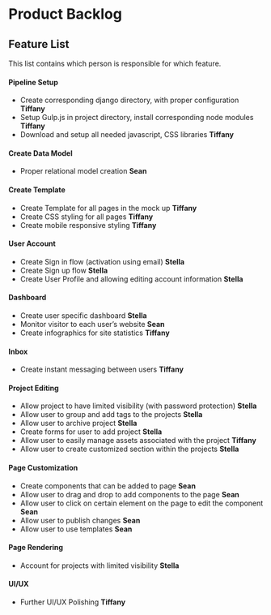 # Product Backlog

## Feature List

This list contains which person is responsible for which feature. 

#### Pipeline Setup
- Create corresponding django directory, with proper configuration **Tiffany**
- Setup Gulp.js in project directory, install corresponding node modules **Tiffany**
- Download and setup all needed javascript, CSS libraries **Tiffany**
#### Create Data Model
- Proper relational model creation **Sean**
#### Create Template
- Create Template for all pages in the mock up **Tiffany**
- Create CSS styling for all pages **Tiffany**
- Create mobile responsive styling **Tiffany**
#### User Account
- Create Sign in flow (activation using email) **Stella**
- Create Sign up flow **Stella**
- Create User Profile and allowing editing account information **Stella**
#### Dashboard
- Create user specific dashboard **Stella**
- Monitor visitor to each user’s website **Sean**
- Create infographics for site statistics **Tiffany**
#### Inbox
- Create instant messaging between users **Tiffany**
#### Project Editing
- Allow project to have limited visibility (with password protection) **Stella**
- Allow user to group and add tags to the projects **Stella**
- Allow user to archive project **Stella**
- Create forms for user to add project **Stella**
- Allow user to easily manage assets associated with the project **Tiffany**
- Allow user to create customized section within the projects **Stella**
#### Page Customization
- Create components that can be added to page **Sean**
- Allow user to drag and drop to add components to the page **Sean**
- Allow user to click on certain element on the page to edit the component **Sean**
- Allow user to publish changes **Sean**
- Allow user to use templates **Sean**
#### Page Rendering
- Account for projects with limited visibility **Stella**

#### UI/UX
- Further UI/UX Polishing **Tiffany**
